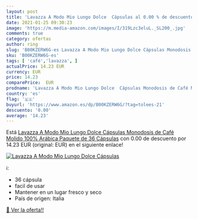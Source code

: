 ```yaml
---
layout: post
title: 'Lavazza A Modo Mio Lungo Dolce  Cápsulas al 0.00 % de descuento'
date: 2021-01-25 09:30:23
image: 'https://m.media-amazon.com/images/I/319Lzc3eluL._SL200_.jpg'
comments: true
category: ofertas
author: ring
slug: 'B00KZERW6G-es Lavazza A Modo Mio Lungo Dolce Cápsulas Monodosis de Café...'
sku: 'B00KZERW6G-es'
tags: [ 'café','lavazza', ]
actualPrice: 14.23 EUR
currency: EUR
price: 14.23
comparePrice:  EUR
prodname: 'Lavazza A Modo Mio Lungo Dolce  Cápsulas Monodosis de Café Molido  100% Arábica  Paquete de 36 Cápsulas'
country: 'es'
flag: '🇪🇸'
buyurl: 'https://www.amazon.es/dp/B00KZERW6G/?tag=tolees-21'
descuento: '0.00'
average: '14.23'
---
```


Está [Lavazza A Modo Mio Lungo Dolce  Cápsulas Monodosis de Café Molido  100% Arábica  Paquete de 36 Cápsulas](https://www.amazon.es/dp/B00KZERW6G/?tag=tolees-21) con 0.00 de descuento por 14.23 EUR (original:  EUR) en el siguiente enlace!

[![Lavazza A Modo Mio Lungo Dolce  Cápsulas](https://m.media-amazon.com/images/I/319Lzc3eluL._SL200_.jpg)](https://www.amazon.es/dp/B00KZERW6G/?tag=tolees-21)

ℹ️:

- 36 cápsula
- facil de usar
- Mantener en un lugar fresco y seco
- País de origen: Italia

[🛒 Ver la oferta!!](https://www.amazon.es/dp/B00KZERW6G/?tag=tolees-21)
